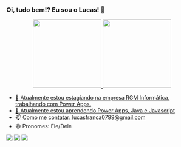 ### Oi, tudo bem!? Eu sou o Lucas! 👋
<div align="center">
  <a href="https://github.com/lucasfranca99">
  <img height="180em" src="https://github-readme-stats.vercel.app/api?username=lucasfranca99&show_icons=true&theme=dracula&include_all_commits=true&count_private=true"/>
  <img height="180em" src="https://github-readme-stats.vercel.app/api/top-langs/?username=lucasfranca99&layout=compact&langs_count=7&theme=dracula"/>
</div>

- 🔭 Atualmente estou estagiando na empresa RGM Informática, trabalhando com Power Apps.
- 🌱 Atualmente estou aprendendo Power Apps, Java e Javascript
- 📫 Como me contatar: lucasfranca0799@gmail.com
- 😄 Pronomes: Ele/Dele

<div>

  <a href="https://instagram.com/_l_uc_fr" target="_blank"><img src="https://img.shields.io/badge/-Instagram-%23E4405F?style=for-the-badge&logo=instagram&logoColor=white" target="_blank"></a>
  <a href = "mailto:lucasfranca0799@gmail.com"><img src="https://img.shields.io/badge/-Gmail-%23333?style=for-the-badge&logo=gmail&logoColor=white" target="_blank"></a>
  <a href="https://www.linkedin.com/in/lucas-fran%C3%A7a-olveira-b52911223/" target="_blank"><img src="https://img.shields.io/badge/-LinkedIn-%230077B5?style=for-the-badge&logo=linkedin&logoColor=white" target="_blank"></a> 

</div>
